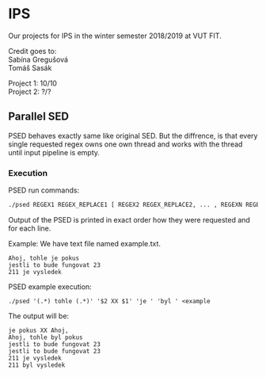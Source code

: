 # IPS

Our projects for IPS in the winter semester 2018/2019 at VUT FIT.

Credit goes to:<br>
Sabína Gregušová<br>
Tomáš Sasák


Project 1: 10/10<br>
Project 2: ?/?

## Parallel SED
PSED behaves exactly same like original SED. But the diffrence, is that every single requested regex owns one own thread and works with the thread until input pipeline is empty.
### Execution
PSED run commands:
```bash
./psed REGEX1 REGEX_REPLACE1 [ REGEX2 REGEX_REPLACE2, ... , REGEXN REGEX_REPLACEN ] < requested_text_file
```
Output of the PSED is printed in exact order how they were requested and for each line.

Example: We have text file named example.txt.
```
Ahoj, tohle je pokus
jestli to bude fungovat 23
211 je vysledek
```
PSED example execution:
```
./psed '(.*) tohle (.*)' '$2 XX $1' 'je ' 'byl ' <example
```
The output will be:
```
je pokus XX Ahoj,
Ahoj, tohle byl pokus
jestli to bude fungovat 23
jestli to bude fungovat 23
211 je vysledek
211 byl vysledek
```

